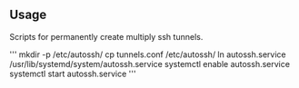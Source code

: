 Usage
-----

Scripts for permanently create multiply ssh tunnels. 

'''
mkdir -p /etc/autossh/
cp tunnels.conf /etc/autossh/
ln autossh.service /usr/lib/systemd/system/autossh.service
systemctl enable autossh.service
systemctl start autossh.service
'''

